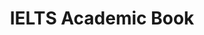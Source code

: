 ---
title: "IELTS Academic Book"
draft: false
# page title background image
bg_image: "images/backgrounds/page-title.jpg"
# about image
image: "images/coursebook/ielts-acad.png"
# meta description
description : "IELTS Academic Book"
#Coursebook Price:
fee: "$25"
# buynow
buynow_url : "https://www.paypal.com/cgi-bin/webscr?cmd=_s-xclick&hosted_button_id=MYY8P7WH2JHZG"
# type
type: "coursebook"
---